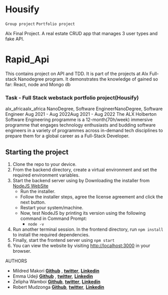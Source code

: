 # Housify

`Group project` `Portfolio project`

Alx Final Project. A real estate CRUD app that manages 3 user types and fake API.

# Rapid_Api

This contains project on API and TDD. It is part of the projects at Alx Full-stack Nanodegree program. It demonstrates the knowledge of gained so far: React, node and Mongo db

### Task - Full Stack webstack portfolio project(Housify)


alx_africaalx_africa
NanoDegree, Software EngineerNanoDegree, Software Engineer
Aug 2021 - Aug 2022Aug 2021 - Aug 2022
The ALX Holberton Software Engineering programme is a 12-month(70h/week) immersive programme that engages technology enthusiasts and budding software engineers in a variety of programmes across in-demand tech disciplines to prepare them for a global career as a Full-Stack Developer.

## Starting the project

1. Clone the repo to your device.
2. From the backend directory, create a virtual environment and set the required environment variables.
3. Start the backend server using by Downloading the installer from [NodeJS WebSite](https://nodejs.org/en/)
    * Run the installer.
    * Follow the installer steps, agree the license agreement and click the next button.
    * Restart your system/machine.
    * Now, test NodeJS by printing its version using the following command in Command Prompt:
        * ``` node -v ```
4. Run another terminal session. In the frontend directory, run `npm install` to install the required dependencies.
5. Finally, start the frontend server using `npm start`
6. You can view the website by visiting [http://localhost:3000](http://localhost:3000) in your browser.


AUTHORS

 * Mildred Makori **[Github](https://github.com/kwamboka1)** , **[twitter](https://twitter.com/makori_mildred)**, **[Linkedin](https://www.linkedin.com/in/mildred-makori-892652120/)**
  * Emma Udeji **[Github](https://github.com/emmaudeji)** , **[twitter](https://twitter.com/)**, **[Linkedin](https://linkedin.com/in/emmanuel-udeji)**
* Zelipha Wamboi **[Github](https://github.com/Zelipha)**, **[twitter]()**, **[Linkedin](https://www.linkedin.com/in/zelipha-wambui)**
* Robert Mudzonga **[Github](https://github.com/RobertMudzonga)**, **[twitter]()**, **[Linkedin](linkedin.com/in/robert-mudzonga-06b1ba21a)**
